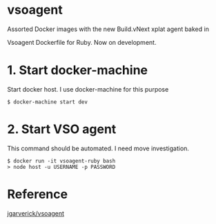 # vsoagent
Assorted Docker images with the new Build.vNext xplat agent baked in

Vsoagent Dockerfile for Ruby. Now on development.

# 1. Start docker-machine

Start docker host. I use docker-machine for this purpose

```
$ docker-machine start dev
```

# 2. Start VSO agent

This command should be automated.
I need move investigation.

```
$ docker run -it vsoagent-ruby bash
> node host -u USERNAME -p PASSWORD
```

# Reference

[jgarverick/vsoagent](https://github.com/jgarverick/vsoagent)
